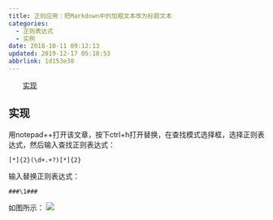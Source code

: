 ```yaml
---
title: 正则应用：把Markdown中的加粗文本改为标题文本
categories: 
  - 正则表达式
  - 实例
date: 2018-10-11 09:12:13
updated: 2019-12-17 05:18:53
abbrlink: 1d153e30
---
```

<div id='my_toc'><a href="/blog/1d153e30/#实现" class="header_2">实现</a>&nbsp;<br></div>
<style>.header_1{margin-left: 1em;}.header_2{margin-left: 2em;}.header_3{margin-left: 3em;}.header_4{margin-left: 4em;}.header_5{margin-left: 5em;}.header_6{margin-left: 6em;}</style>
<!--more-->
<script>if (navigator.platform.search('arm')==-1){document.getElementById('my_toc').style.display = 'none';}var e,p = document.getElementsByTagName('p');while (p.length>0) {e = p[0];e.parentElement.removeChild(e);}</script>

<!--end-->
## 实现 ##
用notepad++打开该文章，按下ctrl+h打开替换，在查找模式选择框，选择正则表达式，然后输入查找正则表达式：
```
[*]{2}(\d+.+?)[*]{2}
```
输入替换正则表达式：
```
###\1###
```
如图所示：
![](https://image-1257720033.cos.ap-shanghai.myqcloud.com/blog/java/my_regex_example/ctrl_b3ctrl_3.png)
